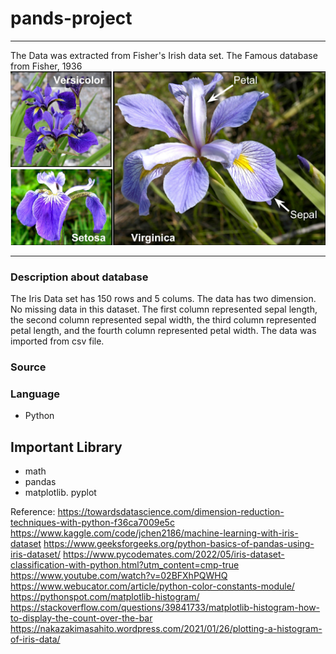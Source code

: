 # pands-project

___
The Data was extracted from Fisher's Irish data set. The Famous database from Fisher, 1936
![Alt text](irir_flowers.png)
___

### Description about database
The Iris Data set has 150 rows and 5 colums. 
The data has two dimension.
No missing data in this dataset.
The first column represented sepal length, the second column represented sepal width, the third column represented petal length, and the fourth column represented petal width.
The data was imported from csv file.



### Source 

### Language 
* Python 
## Important Library 
* math 
* pandas 
* matplotlib. pyplot 

 Reference: 
 https://towardsdatascience.com/dimension-reduction-techniques-with-python-f36ca7009e5c
 https://www.kaggle.com/code/jchen2186/machine-learning-with-iris-dataset
 https://www.geeksforgeeks.org/python-basics-of-pandas-using-iris-dataset/
 https://www.pycodemates.com/2022/05/iris-dataset-classification-with-python.html?utm_content=cmp-true
 https://www.youtube.com/watch?v=02BFXhPQWHQ
 https://www.webucator.com/article/python-color-constants-module/
 https://pythonspot.com/matplotlib-histogram/
 https://stackoverflow.com/questions/39841733/matplotlib-histogram-how-to-display-the-count-over-the-bar
 https://nakazakimasahito.wordpress.com/2021/01/26/plotting-a-histogram-of-iris-data/